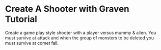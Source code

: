 # Create A Shooter with Graven Tutorial

Create a game play style shooter with a player versus mummy & alien.
You must survive at attack and when the group of monsters to be deleted
you must survive at comet fall.

